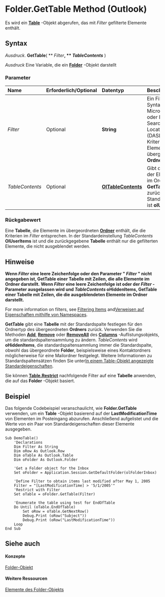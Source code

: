 
# Folder.GetTable Method (Outlook)

Es wird ein  **[Table](0affaafd-93fe-227a-acee-e09a86cadc20.md)** -Objekt abgerufen, das mit _Filter_ gefilterte Elemente enthält.


## Syntax

 _Ausdruck_. **GetTable**( ** _Filter_**, ** _TableContents_** )

 _Ausdruck_ Eine Variable, die ein **[Folder](3cf6cda8-6d70-666e-2643-9d9c5b9cacfc.md)** -Objekt darstellt


### Parameter



|**Name**|**Erforderlich/Optional**|**Datentyp**|**Beschreibung**|
|:-----|:-----|:-----|:-----|
| _Filter_|Optional|**String**|Ein Filter in der Syntax für Microsoft Jet oder DAV Searching and Locating (DASL), die die Kriterien für Elemente im übergeordneten  **Ordner** gibt.|
| _TableContents_|Optional|**[OlTableContents](45d7ba3e-64ef-450f-8c72-914499269192.md)**|Gibt den Typ der Elemente im Ordner, den  **GetTable** zurückgibt. Der Standardwert ist **olUserItems**.|

### Rückgabewert

Eine  **Tabelle**, die Elemente im übergeordneten **[Ordner](3cf6cda8-6d70-666e-2643-9d9c5b9cacfc.md)** enthält, die die Kriterien im _Filter_ entsprechen. In der Standardeinstellung _TableContents_ **OlUserItems** ist und die zurückgegebene **Tabelle** enthält nur die gefilterten Elemente, die nicht ausgeblendet werden.


## Hinweise

 **Wenn  _Filter_ eine leere Zeichenfolge oder den Parameter " _Filter_ " nicht angegeben ist, GetTable einer **Tabelle** mit Zeilen, die alle Elemente im **Ordner** darstellt.** **Wenn  _Filter_ eine leere Zeichenfolge ist oder der _Filter_ -Parameter ausgelassen wird und _TableContents_ **oHiddenItems**, GetTable einer **Tabelle** mit Zeilen, die die ausgeblendeten Elemente im **Ordner** darstellt.**

For more information on filters, see [Filtering Items](4038e042-1b07-5d18-18b0-c2b58c9c42da.md) and[Verweisen auf Eigenschaften mithilfe von Namespaces](c1c7bfa9-64d7-81d2-84e7-f0a4c57780b3.md).

 **GetTable** gibt eine **Tabelle** mit der Standardspalte festlegen für den Ordnertyp des übergeordneten **Ordners** zurück. Verwenden Sie die Methoden **[Add](d438cfeb-629f-4234-6f4f-ffa086ef9a41.md)**, **[Remove](f567879c-f37a-2b65-b4a5-832b6f3acdf8.md)** oder **[RemoveAll](e9923548-9c75-e5dd-0643-3c42cd112352.md)** des **[Columns](628bf0cf-4ee8-5e5c-09d7-89d7adf256ca.md)** -Auflistungsobjekts, um die standardspaltensammlung zu ändern. _TableContents_ wird **oHiddenItems**, die standardspaltensammlung immer die Standardspalte, obwohl das übergeordnete **Folder**, beispielsweise eines Kontaktordners möglicherweise für eine Mailordner festgelegt. Weitere Informationen zu Standardspaltensätzen finden Sie unter[In einem Table-Objekt angezeigte Standardeigenschaften](649c64f3-2d1e-23f1-bf13-3368da79e62b.md).

Sie können  **[Table.Restrict](ecdd30f6-e12c-8025-3ded-592d2fad2bb8.md)** nachfolgende Filter auf eine **Tabelle** anwenden, die auf das **Folder** -Objekt basiert.


## Beispiel

Das folgende Codebeispiel veranschaulicht, wie  **Folder.GetTable** verwenden, um ein **Table** -Objekt basierend auf der **LastModificationTime** von Elementen im Posteingang abzurufen. Anschließend aufgelistet und die Werte von ein Paar von Standardeigenschaften dieser Elemente ausgegeben.


```
Sub DemoTable()  
    'Declarations  
    Dim Filter As String  
    Dim oRow As Outlook.Row  
    Dim oTable As Outlook.Table  
    Dim oFolder As Outlook.Folder  
  
    'Get a Folder object for the Inbox  
    Set oFolder = Application.Session.GetDefaultFolder(olFolderInbox)  
  
    'Define Filter to obtain items last modified after May 1, 2005  
    Filter = "[LastModificationTime] > '5/1/2005'"  
    'Restrict with Filter  
    Set oTable = oFolder.GetTable(Filter)  
  
    'Enumerate the table using test for EndOfTable  
    Do Until (oTable.EndOfTable)  
        Set oRow = oTable.GetNextRow()  
        Debug.Print (oRow("Subject"))  
        Debug.Print (oRow("LastModificationTime"))  
    Loop  
End Sub
```


## Siehe auch


#### Konzepte


[Folder-Objekt](3cf6cda8-6d70-666e-2643-9d9c5b9cacfc.md)
#### Weitere Ressourcen


[Elemente des Folder-Objekts](http://msdn.microsoft.com/library/788acd42-377a-1803-7713-50e45086e2d1%28Office.15%29.aspx)